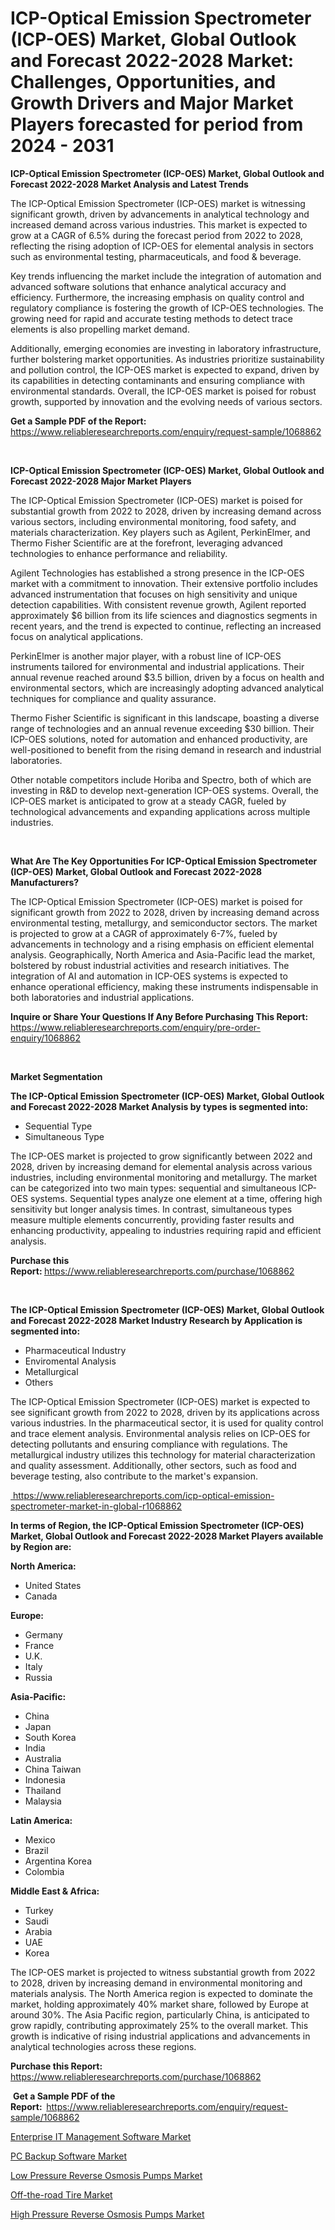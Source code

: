 <p><h1>ICP-Optical Emission Spectrometer (ICP-OES) Market, Global Outlook and Forecast 2022-2028 Market: Challenges, Opportunities, and Growth Drivers and Major Market Players forecasted for period from 2024 - 2031</h1></p><p><strong>ICP-Optical Emission Spectrometer (ICP-OES) Market, Global Outlook and Forecast 2022-2028 Market Analysis and Latest Trends</strong></p>
<p><p>The ICP-Optical Emission Spectrometer (ICP-OES) market is witnessing significant growth, driven by advancements in analytical technology and increased demand across various industries. This market is expected to grow at a CAGR of 6.5% during the forecast period from 2022 to 2028, reflecting the rising adoption of ICP-OES for elemental analysis in sectors such as environmental testing, pharmaceuticals, and food & beverage. </p><p>Key trends influencing the market include the integration of automation and advanced software solutions that enhance analytical accuracy and efficiency. Furthermore, the increasing emphasis on quality control and regulatory compliance is fostering the growth of ICP-OES technologies. The growing need for rapid and accurate testing methods to detect trace elements is also propelling market demand.</p><p>Additionally, emerging economies are investing in laboratory infrastructure, further bolstering market opportunities. As industries prioritize sustainability and pollution control, the ICP-OES market is expected to expand, driven by its capabilities in detecting contaminants and ensuring compliance with environmental standards. Overall, the ICP-OES market is poised for robust growth, supported by innovation and the evolving needs of various sectors.</p></p>
<p><strong>Get a Sample PDF of the Report:&nbsp;</strong> <a href="https://www.reliableresearchreports.com/enquiry/request-sample/1068862">https://www.reliableresearchreports.com/enquiry/request-sample/1068862</a></p>
<p>&nbsp;</p>
<p><strong>ICP-Optical Emission Spectrometer (ICP-OES) Market, Global Outlook and Forecast 2022-2028 Major Market Players</strong></p>
<p><p>The ICP-Optical Emission Spectrometer (ICP-OES) market is poised for substantial growth from 2022 to 2028, driven by increasing demand across various sectors, including environmental monitoring, food safety, and materials characterization. Key players such as Agilent, PerkinElmer, and Thermo Fisher Scientific are at the forefront, leveraging advanced technologies to enhance performance and reliability.</p><p>Agilent Technologies has established a strong presence in the ICP-OES market with a commitment to innovation. Their extensive portfolio includes advanced instrumentation that focuses on high sensitivity and unique detection capabilities. With consistent revenue growth, Agilent reported approximately $6 billion from its life sciences and diagnostics segments in recent years, and the trend is expected to continue, reflecting an increased focus on analytical applications.</p><p>PerkinElmer is another major player, with a robust line of ICP-OES instruments tailored for environmental and industrial applications. Their annual revenue reached around $3.5 billion, driven by a focus on health and environmental sectors, which are increasingly adopting advanced analytical techniques for compliance and quality assurance.</p><p>Thermo Fisher Scientific is significant in this landscape, boasting a diverse range of technologies and an annual revenue exceeding $30 billion. Their ICP-OES solutions, noted for automation and enhanced productivity, are well-positioned to benefit from the rising demand in research and industrial laboratories.</p><p>Other notable competitors include Horiba and Spectro, both of which are investing in R&D to develop next-generation ICP-OES systems. Overall, the ICP-OES market is anticipated to grow at a steady CAGR, fueled by technological advancements and expanding applications across multiple industries.</p></p>
<p>&nbsp;</p>
<p><strong>What Are The Key Opportunities For ICP-Optical Emission Spectrometer (ICP-OES) Market, Global Outlook and Forecast 2022-2028 Manufacturers?</strong></p>
<p><p>The ICP-Optical Emission Spectrometer (ICP-OES) market is poised for significant growth from 2022 to 2028, driven by increasing demand across environmental testing, metallurgy, and semiconductor sectors. The market is projected to grow at a CAGR of approximately 6-7%, fueled by advancements in technology and a rising emphasis on efficient elemental analysis. Geographically, North America and Asia-Pacific lead the market, bolstered by robust industrial activities and research initiatives. The integration of AI and automation in ICP-OES systems is expected to enhance operational efficiency, making these instruments indispensable in both laboratories and industrial applications.</p></p>
<p><strong>Inquire or Share Your Questions If Any Before Purchasing This Report:</strong> <a href="https://www.reliableresearchreports.com/enquiry/pre-order-enquiry/1068862">https://www.reliableresearchreports.com/enquiry/pre-order-enquiry/1068862</a></p>
<p>&nbsp;</p>
<p><strong>Market Segmentation</strong></p>
<p><strong>The ICP-Optical Emission Spectrometer (ICP-OES) Market, Global Outlook and Forecast 2022-2028 Market Analysis by types is segmented into:</strong></p>
<p><ul><li>Sequential Type</li><li>Simultaneous Type</li></ul></p>
<p><p>The ICP-OES market is projected to grow significantly between 2022 and 2028, driven by increasing demand for elemental analysis across various industries, including environmental monitoring and metallurgy. The market can be categorized into two main types: sequential and simultaneous ICP-OES systems. Sequential types analyze one element at a time, offering high sensitivity but longer analysis times. In contrast, simultaneous types measure multiple elements concurrently, providing faster results and enhancing productivity, appealing to industries requiring rapid and efficient analysis.</p></p>
<p><strong>Purchase this Report:&nbsp;</strong><a href="https://www.reliableresearchreports.com/purchase/1068862">https://www.reliableresearchreports.com/purchase/1068862</a></p>
<p>&nbsp;</p>
<p><strong>The ICP-Optical Emission Spectrometer (ICP-OES) Market, Global Outlook and Forecast 2022-2028 Market Industry Research by Application is segmented into:</strong></p>
<p><ul><li>Pharmaceutical Industry</li><li>Enviromental Analysis</li><li>Metallurgical</li><li>Others</li></ul></p>
<p><p>The ICP-Optical Emission Spectrometer (ICP-OES) market is expected to see significant growth from 2022 to 2028, driven by its applications across various industries. In the pharmaceutical sector, it is used for quality control and trace element analysis. Environmental analysis relies on ICP-OES for detecting pollutants and ensuring compliance with regulations. The metallurgical industry utilizes this technology for material characterization and quality assessment. Additionally, other sectors, such as food and beverage testing, also contribute to the market's expansion.</p></p>
<p><a href="https://www.reliableresearchreports.com/icp-optical-emission-spectrometer-market-in-global-r1068862">&nbsp;https://www.reliableresearchreports.com/icp-optical-emission-spectrometer-market-in-global-r1068862</a></p>
<p><strong>In terms of Region, the ICP-Optical Emission Spectrometer (ICP-OES) Market, Global Outlook and Forecast 2022-2028 Market Players available by Region are:</strong></p>
<p>
    <p> <strong> North America: </strong>
        <ul>
            <li>United States</li>
            <li>Canada</li>
        </ul>
        </p> 
    <p> <strong> Europe: </strong>
        <ul>
            <li>Germany</li>
            <li>France</li>
            <li>U.K.</li>
            <li>Italy</li>
            <li>Russia</li>
        </ul>
        </p> 
    <p> <strong> Asia-Pacific: </strong>
        <ul>
            <li>China</li>
            <li>Japan</li>
            <li>South Korea</li>
            <li>India</li>
            <li>Australia</li>
            <li>China Taiwan</li>
            <li>Indonesia</li>
            <li>Thailand</li>
            <li>Malaysia</li>
        </ul>
        </p> 
    <p> <strong> Latin America: </strong>
        <ul>
            <li>Mexico</li>
            <li>Brazil</li>
            <li>Argentina Korea</li>
            <li>Colombia</li>
        </ul>
        </p> 
    <p> <strong> Middle East & Africa: </strong>
        <ul>
            <li>Turkey</li>
            <li>Saudi</li>
            <li>Arabia</li>
            <li>UAE</li>
            <li>Korea</li>
        </ul>
    </p>
    </p>
<p><p>The ICP-OES market is projected to witness substantial growth from 2022 to 2028, driven by increasing demand in environmental monitoring and materials analysis. The North America region is expected to dominate the market, holding approximately 40% market share, followed by Europe at around 30%. The Asia Pacific region, particularly China, is anticipated to grow rapidly, contributing approximately 25% to the overall market. This growth is indicative of rising industrial applications and advancements in analytical technologies across these regions.</p></p>
<p><strong>Purchase this Report: </strong><a href="https://www.reliableresearchreports.com/purchase/1068862">https://www.reliableresearchreports.com/purchase/1068862</a></p>
<p>&nbsp;<strong>Get a Sample PDF of the Report:&nbsp;&nbsp;</strong><a href="https://www.reliableresearchreports.com/enquiry/request-sample/1068862">https://www.reliableresearchreports.com/enquiry/request-sample/1068862</a></p>
<p><strong></strong></p>
<p><p><a href="https://www.linkedin.com/pulse/insights-enterprise-management-software-industry-market-e3bte?trackingId=MyGZldKdSoKlpLrKFozYyw%3D%3D">Enterprise IT Management Software Market</a></p><p><a href="https://www.linkedin.com/pulse/pc-backup-software-market-share-size-trends-industry-analysis-f71oe?trackingId=WPqnDo3OSl6Lp3RayOAZ5A%3D%3D">PC Backup Software Market</a></p><p><a href="https://medium.com/@daveblock08/an-in-depth-analysis-of-the-global-low-pressure-reverse-osmosis-pumps-market-scope-and-its-rapid-64442d7ee13f">Low Pressure Reverse Osmosis Pumps Market</a></p><p><a href="https://issuu.com/reportprime-2/docs/off-the-road-tire-market-size-2030._c5448ca6c1064e">Off-the-road Tire Market</a></p><p><a href="https://medium.com/@daveblock08/high-pressure-reverse-osmosis-pumps-market-industry-landscape-growth-trajectories-and-global-994367e5fb44">High Pressure Reverse Osmosis Pumps Market</a></p></p>